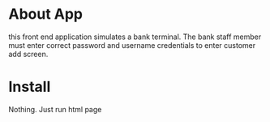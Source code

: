 # About App
this front end application simulates a bank terminal. The bank staff member must enter correct
password and username credentials to enter customer add screen.

# Install 
Nothing. Just run html page 
